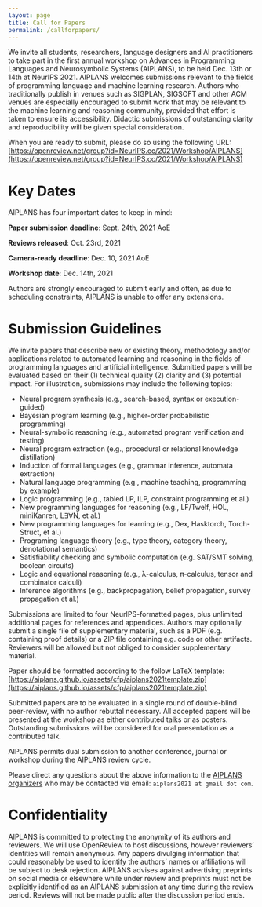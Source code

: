 ```yaml
---
layout: page
title: Call for Papers
permalink: /callforpapers/
---
```


We invite all students, researchers, language designers and AI practitioners to take part in the first annual workshop on Advances in Programming Languages and Neurosymbolic Systems (AIPLANS), to be held Dec. 13th or 14th at NeurIPS 2021. AIPLANS welcomes submissions relevant to the fields of programming language and machine learning research. Authors who traditionally publish in venues such as SIGPLAN, SIGSOFT and other ACM venues are especially encouraged to submit work that may be relevant to the machine learning and reasoning community, provided that effort is taken to ensure its accessibility. Didactic submissions of outstanding clarity and reproducibility will be given special consideration.

When you are ready to submit, please do so using the following URL: [https://openreview.net/group?id=NeurIPS.cc/2021/Workshop/AIPLANS](https://openreview.net/group?id=NeurIPS.cc/2021/Workshop/AIPLANS)

# Key Dates

AIPLANS has four important dates to keep in mind:

**Paper submission deadline**: Sept. 24th, 2021 AoE

**Reviews released**: Oct. 23rd, 2021

**Camera-ready deadline**: Dec. 10, 2021 AoE

**Workshop date**: Dec. 14th, 2021

Authors are strongly encouraged to submit early and often, as due to scheduling constraints, AIPLANS is unable to offer any extensions.

# Submission Guidelines

We invite papers that describe new or existing theory, methodology and/or applications related to automated learning and reasoning in the fields of programming languages and artificial intelligence. Submitted papers will be evaluated based on their (1) technical quality (2) clarity and (3) potential impact. For illustration, submissions may include the following topics:

* Neural program synthesis (e.g., search-based, syntax or execution-guided)
* Bayesian program learning (e.g., higher-order probabilistic programming)
* Neural-symbolic reasoning (e.g., automated program verification and testing)
* Neural program extraction (e.g., procedural or relational knowledge distillation)
* Induction of formal languages (e.g., grammar inference, automata extraction)
* Natural language programming (e.g., machine teaching, programming by example)
* Logic programming (e.g., tabled LP, ILP, constraint programming et al.)
* New programming languages for reasoning (e.g., LF/Twelf, HOL, miniKanren, L∃∀N, et al.)
* New programming languages for learning (e.g., Dex, Hasktorch, Torch-Struct, et al.)
* Programing language theory (e.g., type theory, category theory, denotational semantics)
* Satisfiability checking and symbolic computation (e.g. SAT/SMT solving, boolean circuits)
* Logic and equational reasoning (e.g., λ-calculus, π-calculus, tensor and combinator calculi)
* Inference algorithms (e.g., backpropagation, belief propagation, survey propagation et al.)

Submissions are limited to four NeurIPS-formatted pages, plus unlimited additional pages for references and appendices. Authors may optionally submit a single file of supplementary material, such as a PDF (e.g. containing proof details) or a ZIP file containing e.g. code or other artifacts. Reviewers will be allowed but not obliged to consider supplementary material.

Paper should be formatted according to the follow LaTeX template: [https://aiplans.github.io/assets/cfp/aiplans2021template.zip](https://aiplans.github.io/assets/cfp/aiplans2021template.zip)

Submitted papers are to be evaluated in a single round of double-blind peer-review, with no author rebuttal necessary. All accepted papers will be presented at the workshop as either contributed talks or as posters. Outstanding submissions will be considered for oral presentation as a contributed talk.

AIPLANS permits dual submission to another conference, journal or workshop during the AIPLANS review cycle.

Please direct any questions about the above information to the [AIPLANS organizers](/organizers) who may be contacted via email: `aiplans2021 at gmail dot com`.

# Confidentiality

AIPLANS is committed to protecting the anonymity of its authors and reviewers. We will use OpenReview to host discussions, however reviewers’ identities will remain anonymous. Any papers divulging information that could reasonably be used to identify the authors’ names or affiliations will be subject to desk rejection. AIPLANS advises against advertising preprints on social media or elsewhere while under review and preprints must not be explicitly identified as an AIPLANS submission at any time during the review period. Reviews will not be made public after the discussion period ends.